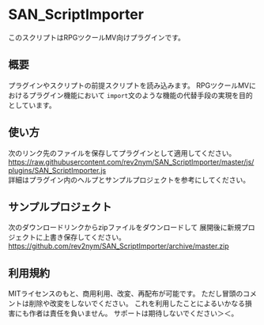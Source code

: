 # SAN_ScriptImporter
このスクリプトはRPGツクールMV向けプラグインです。

## 概要
プラグインやスクリプトの前提スクリプトを読み込みます。
RPGツクールMVにおけるプラグイン機能において
`import`文のような機能の代替手段の実現を目的としています。

## 使い方
次のリンク先のファイルを保存してプラグインとして適用してください。   
https://raw.githubusercontent.com/rev2nym/SAN_ScriptImporter/master/js/plugins/SAN_ScriptImporter.js   
詳細はプラグイン内のヘルプとサンプルプロジェクトを参考にしてください。   

## サンプルプロジェクト
次のダウンロードリンクからzipファイルをダウンロードして
展開後に新規プロジェクトに上書き保存してください。  
https://github.com/rev2nym/SAN_ScriptImporter/archive/master.zip   

## 利用規約
MITライセンスのもと、商用利用、改変、再配布が可能です。
ただし冒頭のコメントは削除や改変をしないでください。
これを利用したことによるいかなる損害にも作者は責任を負いません。
サポートは期待しないでください＞＜。
